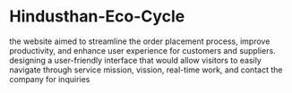# Hindusthan-Eco-Cycle
the website aimed to streamline the order placement process, improve productivity, and enhance user experience for customers and suppliers.
designing a user-friendly interface that would allow visitors to easily navigate through service mission, vission, real-time work, and contact the company for inquiries
